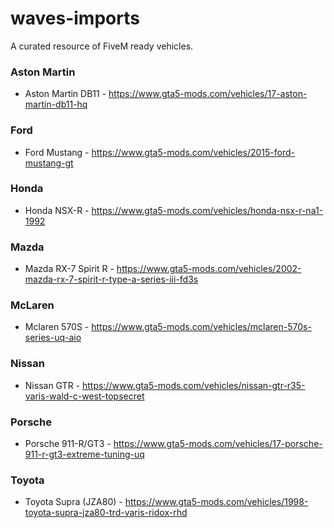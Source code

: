 # waves-imports
A curated resource of FiveM ready vehicles.

### Aston Martin
- Aston Martin DB11 - https://www.gta5-mods.com/vehicles/17-aston-martin-db11-hq

### Ford
- Ford Mustang - https://www.gta5-mods.com/vehicles/2015-ford-mustang-gt

### Honda
- Honda NSX-R - https://www.gta5-mods.com/vehicles/honda-nsx-r-na1-1992

### Mazda
- Mazda RX-7 Spirit R - https://www.gta5-mods.com/vehicles/2002-mazda-rx-7-spirit-r-type-a-series-iii-fd3s

### McLaren
- Mclaren 570S - https://www.gta5-mods.com/vehicles/mclaren-570s-series-uq-aio

### Nissan
- Nissan GTR - https://www.gta5-mods.com/vehicles/nissan-gtr-r35-varis-wald-c-west-topsecret

### Porsche
- Porsche 911-R/GT3 - https://www.gta5-mods.com/vehicles/17-porsche-911-r-gt3-extreme-tuning-uq

### Toyota
- Toyota Supra (JZA80) - https://www.gta5-mods.com/vehicles/1998-toyota-supra-jza80-trd-varis-ridox-rhd
